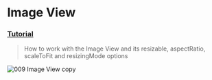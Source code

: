# Image View
### [Tutorial](https://designcode.io/swiftui-handbook-image-view)
> How to work with the Image View and its resizable, aspectRatio, scaleToFit and resizingMode options

![009  Image View copy](https://github.com/mrgsdev/DesignCode/assets/157994617/282742b2-68df-416c-b767-a5610a6b7724)

 
